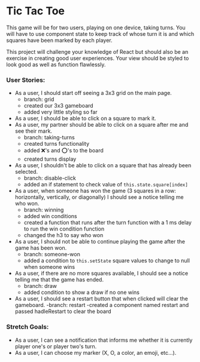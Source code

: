 # Tic Tac Toe

This game will be for two users, playing on one device, taking turns. You will have to use component state to keep track of whose turn it is and which squares have been marked by each player.

This project will challenge your knowledge of React but should also be an exercise in creating good user experiences. Your view should be styled to look good as well as function flawlessly.

### User Stories:

- As a user, I should start off seeing a 3x3 grid on the main page.
  - branch: grid
  - created our 3x3 gameboard
  - added very little styling so far
- As a user, I should be able to click on a square to mark it.
- As a user, my partner should be able to click on a square after me and see their mark.
  - branch: taking-turns
  - created turns functionality
  - added ❌'s and ⭕️'s to the board
  - created turns display
- As a user, I shouldn't be able to click on a square that has already been selected.
  - branch: disable-click
  - added an if statement to check value of `this.state.square[index]`
- As a user, when someone has won the game (3 squares in a row: horizontally, vertically, or diagonally) I should see a notice telling me who won.
  - branch: winning
  - added win conditions
  - created a function that runs after the turn function with a 1 ms delay to run the win condition function
  - changed the h3 to say who won
- As a user, I should not be able to continue playing the game after the game has been won.
  - branch: someone-won
  - added a condition to `this.setState` square values to change to null when someone wins
- As a user, if there are no more squares available, I should see a notice telling me that the game has ended.
  - branch: draw
  - added condition to show a draw if no one wins
- As a user, I should see a restart button that when clicked will clear the gameboard.
  -branch: restart
  -created a component named restart and passed hadleRestart to clear the board

### Stretch Goals:

- As a user, I can see a notification that informs me whether it is currently player one's or player two's turn.
- As a user, I can choose my marker (X, O, a color, an emoji, etc...).
